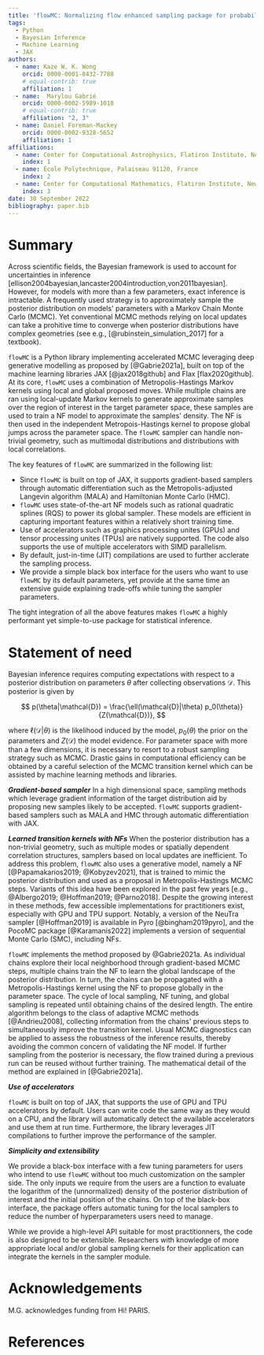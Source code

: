 ```yaml
---
title: 'flowMC: Normalizing flow enhanced sampling package for probabilistic inference in JAX'
tags:
  - Python
  - Bayesian Inference 
  - Machine Learning
  - JAX
authors:
  - name: Kaze W. K. Wong
    orcid: 0000-0001-8432-7788
    # equal-contrib: true
    affiliation: 1 
  - name:  Marylou Gabrié
    orcid: 0000-0002-5989-1018
    # equal-contrib: true 
    affiliation: "2, 3"
  - name: Daniel Foreman-Mackey
    orcid: 0000-0002-9328-5652
    affiliation: 1
affiliations:
  - name: Center for Computational Astrophysics, Flatiron Institute, New York, NY 10010, US
    index: 1
  - name: École Polytechnique, Palaiseau 91120, France
    index: 2
  - name: Center for Computational Mathematics, Flatiron Institute, New York, NY 10010, US
    index: 3
date: 30 September 2022
bibliography: paper.bib
---
```


# Summary
Across scientific fields, the Bayesian framework is used to account for uncertainties in inference [ellison2004bayesian,lancaster2004introduction,von2011bayesian]. However, for models with more than a few parameters, exact inference is intractable. A frequently used strategy is to approximately sample the posterior distribution on models' parameters with a Markov Chain Monte Carlo (MCMC). Yet conventional MCMC methods relying on local updates can take a prohitive time to converge when posterior distributions have complex geometries (see e.g., [@rubinstein_simulation_2017] for a textbook).

`flowMC` is a Python library implementing accelerated MCMC leveraging deep generative modelling as proposed by [@Gabrie2021a], built on top of the machine learning libraries JAX [@jax2018github] and Flax [flax2020github]. At its core, `flowMC` uses a combination of Metropolis-Hastings Markov kernels using local and global proposed moves. While multiple chains are ran using local-update Markov kernels to generate approximate samples over the region of interest in the target parameter space, these samples are used to train a NF model to approximate the samples' density. The NF is then used in the independent Metropois-Hastings kernel to propose global jumps across the parameter space. The `flowMC` sampler can handle non-trivial geometry, such as multimodal distributions and distributions with local correlations. 

The key features of `flowMC` are summarized in the following list:

- Since `flowMC` is built on top of JAX, it supports gradient-based samplers through automatic differentiation such as the Metropolis-adjusted Langevin algorithm (MALA) and Hamiltonian Monte Carlo (HMC).
- `flowMC` uses state-of-the-art NF models such as rational quadratic splines (RQS) to power its global sampler. These models are efficient in capturing important features within a relatively short training time.
- Use of accelerators such as graphics processing unites (GPUs) and tensor processing unites (TPUs) are natively supported. The code also supports the use of multiple accelerators with SIMD parallelism.
- By default, just-in-time (JIT) compilations are used to further acclerate the sampling process. 
- We provide a simple black box interface for the users who want to use `flowMC` by its default parameters, yet provide at the same time an extensive guide explaining trade-offs while tuning the sampler parameters.

The tight integration of all the above features makes `flowMC` a highly performant yet simple-to-use package for statistical inference.

# Statement of need

Bayesian inference requires computing expectations with respect to a posterior distribution on parameters $\theta$ after collecting observations $\mathcal{D}$. This posterior is given by 

$$
p(\theta|\mathcal{D}) = \frac{\ell(\mathcal{D}|\theta) p_0(\theta)}{Z(\mathcal{D})},  
$$

where $\ell(\mathcal{D}|\theta)$ is the likelihood induced by the model, $p_0(\theta)$ the prior on the parameters and  $Z(\mathcal{D})$ the model evidence. 
For parameter space with more than a few dimensions, it is necessary to resort to a robust sampling strategy such as MCMC. Drastic gains in computational efficiency can be obtained by a careful selection of the MCMC transition kernel which can be assisted by machine learning methods and libraries.  

***Gradient-based sampler***
In a high dimensional space, sampling methods which leverage gradient information of the target distribution aid by proposing new samples likely to be accepted.
`flowMC` supports gradient-based samplers such as MALA and HMC through automatic differentiation with JAX.


***Learned transition kernels with NFs***
When the posterior distribution has a non-trivial geometry, such as multiple modes or spatially dependent correlation structures, samplers based on local updates are inefficient.
To address this problem, `flowMC` also uses a generative model, namely a NF [@Papamakarios2019; @Kobyzev2021], that is trained to mimic the posterior distribution and used as a proposal in Metropolis-Hastings MCMC steps. Variants of this idea have been explored in the past few years [e.g., @Albergo2019; @Hoffman2019; @Parno2018].
Despite the growing interest in these methods, few accessible implementations for practitioners exist, especially with GPU and TPU support. Notably, a version of the NeuTra sampler [@Hoffman2019] is available in Pyro [@bingham2019pyro], and the PocoMC package [@Karamanis2022] implements a version of sequential Monte Carlo (SMC), including NFs.

`flowMC` implements the method proposed by @Gabrie2021a. 
As individual chains explore their local neighborhood through gradient-based MCMC steps, multiple chains train the NF to learn the global landscape of the posterior distribution. In turn, the chains can be propagated with a Metropolis-Hastings kernel using the NF to propose globally in the parameter space. The cycle of local sampling, NF tuning, and global sampling is repeated until obtaining chains of the desired length.
The entire algorithm belongs to the class of adaptive MCMC methods [@Andrieu2008], collecting information from the chains' previous steps to simultaneously improve the transition kernel. 
Usual MCMC diagnostics can be applied to assess the robustness of the inference results, thereby avoiding the common concern of validating the NF model. 
If further sampling from the posterior is necessary, the flow trained during a previous run can be reused without further training. 
The mathematical detail of the method are explained in [@Gabrie2021a].

***Use of accelerators***

`flowMC` is built on top of JAX, that supports the use of GPU and TPU accelerators by default.
Users can write code the same way as they would on a CPU, and the library will automatically detect the available accelerators and use them at run time.
Furthermore, the library leverages JIT compilations to further improve the performance of the sampler.

***Simplicity and extensibility***
<!-- Since we anticipate most of the users would like to spend most of their time building model instead of optimize the performance of the sampler, -->
We provide a black-box interface with a few tuning parameters for users who intend to use `flowMC` without too much customization on the sampler side.
The only inputs we require from the users are a function to evaluate the logarithm of the (unnormalized) density of the  posterior distribution of interest and the initial position of the chains.
On top of the black-box interface, the package offers automatic tuning for the local samplers to reduce the number of hyperparameters users need to manage.

While we provide a high-level API suitable for most practitionners, the code is also designed to be extensible. Researchers with knowledge of more appropriate local and/or global sampling kernels for their application can integrate the kernels in the sampler module. 

# Acknowledgements
M.G. acknowledges funding from Hi! PARIS.

# References

